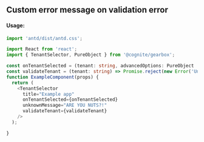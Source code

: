 ## Custom error message on validation error 

<!-- STORY -->

#### Usage:

```typescript jsx
import 'antd/dist/antd.css';

import React from 'react';
import { TenantSelector, PureObject } from '@cognite/gearbox';

const onTenantSelected = (tenant: string, advancedOptions: PureObject | null) => {};
const validateTenant = (tenant: string) => Promise.reject(new Error('Unknown'));
function ExampleComponent(props) {
  return (
    <TenantSelector
      title="Example app"
      onTenantSelected={onTenantSelected}
      unknownMessage="ARE YOU NUTS?!"
      validateTenant={validateTenant}
    />
  );

}
```
